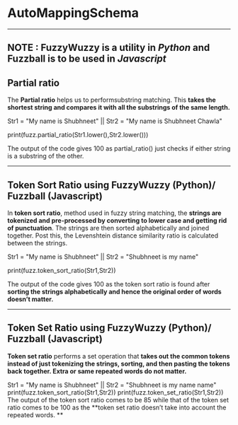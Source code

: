 # AutoMappingSchema

-------------------------------------------------------------------------------------
**NOTE** : **FuzzyWuzzy** is a utility in _Python_ and **Fuzzball** is to be used in _Javascript_
-------------------------------------------------------------------------------------

**Partial ratio** 
---------------------------------------------------------------------
The **Partial ratio** helps us to performsubstring matching. This **takes the shortest string and compares it with all the substrings of the same length.**

Str1 = "My name is Shubhneet"	|| Str2 = "My name is Shubhneet Chawla"

print(fuzz.partial_ratio(Str1.lower(),Str2.lower()))

The output of the code gives 100 as partial_ratio() just checks if either string is a substring of the other.
_____________________________________________________________________________________________________________________________________________________________________

**Token Sort Ratio** using FuzzyWuzzy (Python)/ Fuzzball (Javascript)
---------------------------------------------------------------------
In **token sort ratio**,  method used in fuzzy string matching, the **strings are tokenized and pre-processed by converting to lower case and getting rid of punctuation**. The strings are then sorted alphabetically and joined together. Post this, the Levenshtein distance similarity ratio is calculated between the strings.

Str1 = "My name is Shubhneet"	|| Str2 = "Shubhneet is my name"

print(fuzz.token_sort_ratio(Str1,Str2))

The output of the code gives 100 as the token sort ratio is found after **sorting the strings alphabetically and hence the original order of words doesn’t matter.**
_____________________________________________________________________________________________________________________________________________________________________
**Token Set Ratio** using FuzzyWuzzy (Python)/ Fuzzball (Javascript)
---------------------------------------------------------------------
**Token set ratio** performs a set operation that **takes out the common tokens instead of just tokenizing the strings, sorting, and then pasting the tokens back together. Extra or same repeated words do not matter.**


Str1 = "My name is Shubhneet" || Str2 = "Shubhneet is my name name"
print(fuzz.token_sort_ratio(Str1,Str2))
print(fuzz.token_set_ratio(Str1,Str2))
The output of the token sort ratio comes to be 85 while that of the token set ratio comes to be 100 as the **token set ratio doesn’t take into account the repeated words.
**
